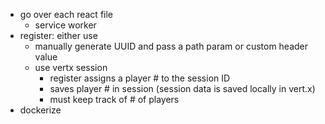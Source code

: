 - go over each react file
    - service worker
- register: either use
    - manually generate UUID and pass a path param or custom header value
    - use vertx session
        - register assigns a player # to the session ID
        - saves player # in session (session data is saved locally in vert.x)
        - must keep track of # of players
- dockerize

